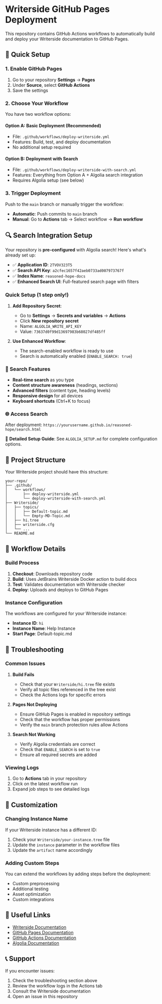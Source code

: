 # Writerside GitHub Pages Deployment

This repository contains GitHub Actions workflows to automatically build and deploy your Writerside documentation to GitHub Pages.

## 🚀 Quick Setup

### 1. Enable GitHub Pages

1. Go to your repository **Settings** → **Pages**
2. Under **Source**, select **GitHub Actions**
3. Save the settings

### 2. Choose Your Workflow

You have two workflow options:

#### Option A: Basic Deployment (Recommended)
- File: `.github/workflows/deploy-writerside.yml`
- Features: Build, test, and deploy documentation
- No additional setup required

#### Option B: Deployment with Search
- File: `.github/workflows/deploy-writerside-with-search.yml`
- Features: Everything from Option A + Algolia search integration
- Requires Algolia setup (see below)

### 3. Trigger Deployment

Push to the `main` branch or manually trigger the workflow:
- **Automatic**: Push commits to `main` branch
- **Manual**: Go to **Actions** tab → Select workflow → **Run workflow**

## 🔍 Search Integration Setup

Your repository is **pre-configured** with Algolia search! Here's what's already set up:

- ✅ **Application ID**: `2TVOV323T5`
- ✅ **Search API Key**: `a2cfec1657f42aeb0733ad007973767f`
- ✅ **Index Name**: `reasoned-hope-docs`
- ✅ **Enhanced Search UI**: Full-featured search page with filters

### Quick Setup (1 step only!)

1. **Add Repository Secret**:
   - Go to **Settings** → **Secrets and variables** → **Actions**
   - Click **New repository secret**
   - Name: `ALGOLIA_WRITE_API_KEY`
   - Value: `73637d0f99d13697983b68027df485ff`

2. **Use Enhanced Workflow**:
   - The search-enabled workflow is ready to use
   - Search is automatically enabled (`ENABLE_SEARCH: true`)

### 🎯 Search Features
- **Real-time search** as you type
- **Content structure awareness** (headings, sections)
- **Advanced filters** (content type, heading levels)
- **Responsive design** for all devices
- **Keyboard shortcuts** (Ctrl+K to focus)

### 🌐 Access Search
After deployment: `https://yourusername.github.io/reasoned-hope/search.html`

📖 **Detailed Setup Guide**: See `ALGOLIA_SETUP.md` for complete configuration options.

## 📁 Project Structure

Your Writerside project should have this structure:
```
your-repo/
├── .github/
│   └── workflows/
│       ├── deploy-writerside.yml
│       └── deploy-writerside-with-search.yml
├── Writerside/
│   ├── topics/
│   │   ├── Default-topic.md
│   │   └── Empty-MD-Topic.md
│   ├── hi.tree
│   ├── writerside.cfg
│   └── ...
└── README.md
```

## 🔧 Workflow Details

### Build Process
1. **Checkout**: Downloads repository code
2. **Build**: Uses JetBrains Writerside Docker action to build docs
3. **Test**: Validates documentation with Writerside checker
4. **Deploy**: Uploads and deploys to GitHub Pages

### Instance Configuration
The workflows are configured for your Writerside instance:
- **Instance ID**: `hi`
- **Instance Name**: Help Instance
- **Start Page**: Default-topic.md

## 🚨 Troubleshooting

### Common Issues

1. **Build Fails**
   - Check that your `Writerside/hi.tree` file exists
   - Verify all topic files referenced in the tree exist
   - Check the Actions logs for specific errors

2. **Pages Not Deploying**
   - Ensure GitHub Pages is enabled in repository settings
   - Check that the workflow has proper permissions
   - Verify the `main` branch protection rules allow Actions

3. **Search Not Working**
   - Verify Algolia credentials are correct
   - Check that `ENABLE_SEARCH` is set to `true`
   - Ensure all required secrets are added

### Viewing Logs
1. Go to **Actions** tab in your repository
2. Click on the latest workflow run
3. Expand job steps to see detailed logs

## 📝 Customization

### Changing Instance Name
If your Writerside instance has a different ID:
1. Check your `Writerside/your-instance.tree` file
2. Update the `instance` parameter in the workflow files
3. Update the `artifact` name accordingly

### Adding Custom Steps
You can extend the workflows by adding steps before the deployment:
- Custom preprocessing
- Additional testing
- Asset optimization
- Custom integrations

## 🔗 Useful Links

- [Writerside Documentation](https://www.jetbrains.com/help/writerside/)
- [GitHub Pages Documentation](https://docs.github.com/en/pages)
- [GitHub Actions Documentation](https://docs.github.com/en/actions)
- [Algolia Documentation](https://www.algolia.com/doc/)

## 📞 Support

If you encounter issues:
1. Check the troubleshooting section above
2. Review the workflow logs in the Actions tab
3. Consult the Writerside documentation
4. Open an issue in this repository
